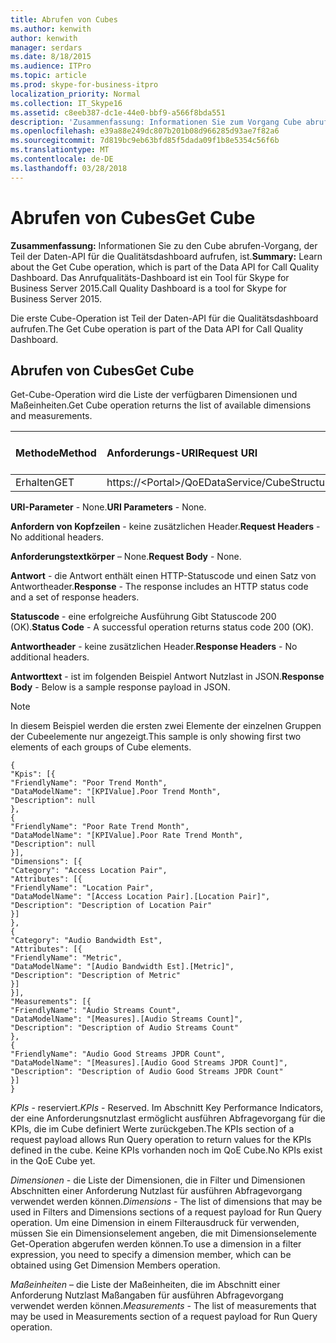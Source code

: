 ```yaml
---
title: Abrufen von Cubes
ms.author: kenwith
author: kenwith
manager: serdars
ms.date: 8/18/2015
ms.audience: ITPro
ms.topic: article
ms.prod: skype-for-business-itpro
localization_priority: Normal
ms.collection: IT_Skype16
ms.assetid: c8eeb387-dc1e-44e0-bbf9-a566f8bda551
description: 'Zusammenfassung: Informationen Sie zum Vorgang Cube abrufen, der Teil der Daten-API für die Qualitätsdashboard aufrufen, ist. Das Anrufqualitäts-Dashboard ist ein Tool für Skype for Business Server 2015.'
ms.openlocfilehash: e39a88e249dc807b201b08d966285d93ae7f82a6
ms.sourcegitcommit: 7d819bc9eb63bfd85f5dada09f1b8e5354c56f6b
ms.translationtype: MT
ms.contentlocale: de-DE
ms.lasthandoff: 03/28/2018
---
```

# <a name="get-cube"></a><span data-ttu-id="0eef9-104">Abrufen von Cubes</span><span class="sxs-lookup"><span data-stu-id="0eef9-104">Get Cube</span></span>
 
<span data-ttu-id="0eef9-105">**Zusammenfassung:** Informationen Sie zu den Cube abrufen-Vorgang, der Teil der Daten-API für die Qualitätsdashboard aufrufen, ist.</span><span class="sxs-lookup"><span data-stu-id="0eef9-105">**Summary:** Learn about the Get Cube operation, which is part of the Data API for Call Quality Dashboard.</span></span> <span data-ttu-id="0eef9-106">Das Anrufqualitäts-Dashboard ist ein Tool für Skype for Business Server 2015.</span><span class="sxs-lookup"><span data-stu-id="0eef9-106">Call Quality Dashboard is a tool for Skype for Business Server 2015.</span></span>
  
<span data-ttu-id="0eef9-107">Die erste Cube-Operation ist Teil der Daten-API für die Qualitätsdashboard aufrufen.</span><span class="sxs-lookup"><span data-stu-id="0eef9-107">The Get Cube operation is part of the Data API for Call Quality Dashboard.</span></span>
  
## <a name="get-cube"></a><span data-ttu-id="0eef9-108">Abrufen von Cubes</span><span class="sxs-lookup"><span data-stu-id="0eef9-108">Get Cube</span></span>

<span data-ttu-id="0eef9-109">Get-Cube-Operation wird die Liste der verfügbaren Dimensionen und Maßeinheiten.</span><span class="sxs-lookup"><span data-stu-id="0eef9-109">Get Cube operation returns the list of available dimensions and measurements.</span></span>
  

|<span data-ttu-id="0eef9-110">**Methode**</span><span class="sxs-lookup"><span data-stu-id="0eef9-110">**Method**</span></span>|<span data-ttu-id="0eef9-111">**Anforderungs-URI**</span><span class="sxs-lookup"><span data-stu-id="0eef9-111">**Request URI**</span></span>|<span data-ttu-id="0eef9-112">**HTTP-Version**</span><span class="sxs-lookup"><span data-stu-id="0eef9-112">**HTTP Version**</span></span>|
|:-----|:-----|:-----|
|<span data-ttu-id="0eef9-113">Erhalten</span><span class="sxs-lookup"><span data-stu-id="0eef9-113">GET</span></span>  <br/> |<span data-ttu-id="0eef9-114">https://\<Portal\>/QoEDataService/CubeStructure</span><span class="sxs-lookup"><span data-stu-id="0eef9-114">https://\<portal\>/QoEDataService/CubeStructure</span></span>  <br/> |<span data-ttu-id="0eef9-115">HTTP/1.1</span><span class="sxs-lookup"><span data-stu-id="0eef9-115">HTTP/1.1</span></span>  <br/> |
   
 <span data-ttu-id="0eef9-116">**URI-Parameter** - None.</span><span class="sxs-lookup"><span data-stu-id="0eef9-116">**URI Parameters** - None.</span></span>
  
 <span data-ttu-id="0eef9-117">**Anfordern von Kopfzeilen** - keine zusätzlichen Header.</span><span class="sxs-lookup"><span data-stu-id="0eef9-117">**Request Headers** - No additional headers.</span></span>
  
 <span data-ttu-id="0eef9-118">**Anforderungstextkörper** – None.</span><span class="sxs-lookup"><span data-stu-id="0eef9-118">**Request Body** - None.</span></span>
  
 <span data-ttu-id="0eef9-119">**Antwort** - die Antwort enthält einen HTTP-Statuscode und einen Satz von Antwortheader.</span><span class="sxs-lookup"><span data-stu-id="0eef9-119">**Response** - The response includes an HTTP status code and a set of response headers.</span></span>
  
 <span data-ttu-id="0eef9-120">**Statuscode** - eine erfolgreiche Ausführung Gibt Statuscode 200 (OK).</span><span class="sxs-lookup"><span data-stu-id="0eef9-120">**Status Code** - A successful operation returns status code 200 (OK).</span></span>
  
 <span data-ttu-id="0eef9-121">**Antwortheader** - keine zusätzlichen Header.</span><span class="sxs-lookup"><span data-stu-id="0eef9-121">**Response Headers** - No additional headers.</span></span>
  
 <span data-ttu-id="0eef9-122">**Antworttext** - ist im folgenden Beispiel Antwort Nutzlast in JSON.</span><span class="sxs-lookup"><span data-stu-id="0eef9-122">**Response Body** - Below is a sample response payload in JSON.</span></span>
  
> [!NOTE]
> <span data-ttu-id="0eef9-123">In diesem Beispiel werden die ersten zwei Elemente der einzelnen Gruppen der Cubeelemente nur angezeigt.</span><span class="sxs-lookup"><span data-stu-id="0eef9-123">This sample is only showing first two elements of each groups of Cube elements.</span></span> 
  
```
{
"Kpis": [{
"FriendlyName": "Poor Trend Month",
"DataModelName": "[KPIValue].Poor Trend Month",
"Description": null
},
{
"FriendlyName": "Poor Rate Trend Month",
"DataModelName": "[KPIValue].Poor Rate Trend Month",
"Description": null
}],
"Dimensions": [{
"Category": "Access Location Pair",
"Attributes": [{
"FriendlyName": "Location Pair",
"DataModelName": "[Access Location Pair].[Location Pair]",
"Description": "Description of Location Pair"
}]
},
{
"Category": "Audio Bandwidth Est",
"Attributes": [{
"FriendlyName": "Metric",
"DataModelName": "[Audio Bandwidth Est].[Metric]",
"Description": "Description of Metric"
}]
}],
"Measurements": [{
"FriendlyName": "Audio Streams Count",
"DataModelName": "[Measures].[Audio Streams Count]",
"Description": "Description of Audio Streams Count"
},
{
"FriendlyName": "Audio Good Streams JPDR Count",
"DataModelName": "[Measures].[Audio Good Streams JPDR Count]",
"Description": "Description of Audio Good Streams JPDR Count"
}]
}

```

 <span data-ttu-id="0eef9-124">*KPIs* - reserviert.</span><span class="sxs-lookup"><span data-stu-id="0eef9-124">*KPIs*  - Reserved.</span></span> <span data-ttu-id="0eef9-125">Im Abschnitt Key Performance Indicators, der eine Anforderungsnutzlast ermöglicht ausführen Abfragevorgang für die KPIs, die im Cube definiert Werte zurückgeben.</span><span class="sxs-lookup"><span data-stu-id="0eef9-125">The KPIs section of a request payload allows Run Query operation to return values for the KPIs defined in the cube.</span></span> <span data-ttu-id="0eef9-126">Keine KPIs vorhanden noch im QoE Cube.</span><span class="sxs-lookup"><span data-stu-id="0eef9-126">No KPIs exist in the QoE Cube yet.</span></span>
  
 <span data-ttu-id="0eef9-127">*Dimensionen* - die Liste der Dimensionen, die in Filter und Dimensionen Abschnitten einer Anforderung Nutzlast für ausführen Abfragevorgang verwendet werden können.</span><span class="sxs-lookup"><span data-stu-id="0eef9-127">*Dimensions*  - The list of dimensions that may be used in Filters and Dimensions sections of a request payload for Run Query operation.</span></span> <span data-ttu-id="0eef9-128">Um eine Dimension in einem Filterausdruck für verwenden, müssen Sie ein Dimensionselement angeben, die mit Dimensionselemente Get-Operation abgerufen werden können.</span><span class="sxs-lookup"><span data-stu-id="0eef9-128">To use a dimension in a filter expression, you need to specify a dimension member, which can be obtained using Get Dimension Members operation.</span></span>
  
 <span data-ttu-id="0eef9-129">*Maßeinheiten* – die Liste der Maßeinheiten, die im Abschnitt einer Anforderung Nutzlast Maßangaben für ausführen Abfragevorgang verwendet werden können.</span><span class="sxs-lookup"><span data-stu-id="0eef9-129">*Measurements*  - The list of measurements that may be used in Measurements section of a request payload for Run Query operation.</span></span>
  

